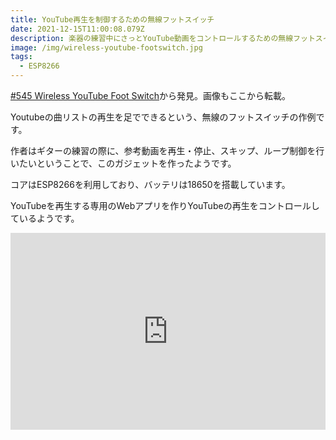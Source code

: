 ```yaml
---
title: YouTube再生を制御するための無線フットスイッチ
date: 2021-12-15T11:00:08.079Z
description: 楽器の練習中にさっとYouTube動画をコントロールするための無線フットスイッチの作例を紹介します。
image: /img/wireless-youtube-footswitch.jpg
tags:
  - ESP8266
---
```

[#545 Wireless YouTube Foot Switch](https://leap.tardate.com/esp8266/youtubefootswitch/)から発見。画像もここから転載。

Youtubeの曲リストの再生を足でできるという、無線のフットスイッチの作例です。

作者はギターの練習の際に、参考動画を再生・停止、スキップ、ループ制御を行いたいということで、このガジェットを作ったようです。

コアはESP8266を利用しており、バッテリは18650を搭載しています。

YouTubeを再生する専用のWebアプリを作りYouTubeの再生をコントロールしているようです。

<iframe width="100%" height="315" src="https://www.youtube.com/embed/n6uzQQ-pEqw" title="YouTube video player" frameborder="0" allow="accelerometer; autoplay; clipboard-write; encrypted-media; gyroscope; picture-in-picture" allowfullscreen></iframe>
